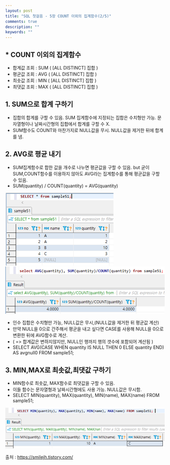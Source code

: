 ```yaml
---
layout: post
title: "SQL 첫걸음 - 5장 COUNT 이외의 집계함수(2/5)" 
comments: true
description: ""
keywords: ""
---
```


## * COUNT 이외의 집계함수 

- 합계값 조회 : SUM ( [ALL  DISTINCT] 집합 ) 
- 평균값 조회 : AVG ( [ALL  DISTINCT] 집합 )
- 최솟값 조회 : MIN ( [ALL  DISTINCT] 집합 )
- 최댓값 조회 : MAX ( [ALL  DISTINCT] 집합 )


## 1. SUM으로 합계 구하기
- 집합의 합계를 구할 수 있음. SUM 집계함수에 지정되는 집합은 수치형만 가능. 문자열형이나 날짜시간형의 집합에서 합계를 구할 수 X.
- SUM함수도 COUNT와 마찬가지로 NULL값을 무시. NULL값을 제거한 뒤에 합계를 냄.


## 2. AVG로 평균 내기
- SUM집계함수로 합한 값을 개수로 나누면 평균값을 구할 수 있음. but 굳이 SUM,COUNT함수를 이용하지 않아도 AVG라는 집계함수를 통해 평균값을 구할 수 있음.  
- SUM(quantity) / COUNT(quantity) = AVG(quantity)  

![995EE9445B8897CF29](/images/sql_first_step/995EE9445B8897CF29.png)
![99B12D4C5B8897E02D](/images/sql_first_step/99B12D4C5B8897E02D.png)

- 인수 집합은 수치형만 가능, NULL값은 무시,(NULL값을 제거한 뒤 평균값 계산)
- 만약 NULL을 0으로 간주해서 평균을 내고 싶다면 CASE를 사용해 NULL을 0으로 변환한 뒤에 AVG함수로 계산.
- ( => 합계값은 변하지않지만, NULL인 행까지 행의 갯수에 포함되어 계산됨 )  
- SELECT AVG(CASE WHEN quantity IS NULL THEN 0 ELSE quantity END) AS avgnull0 FROM sample51;


## 3. MIN,MAX로 최솟값,최댓값 구하기
- MIN함수로 최솟값, MAX함수로 최댓값을 구할 수 있음.
- 이들 함수는 문자열형과 날짜시간형에도 사용 가능. NULL값은 무시함.
- SELECT MIN(quantity), MAX(quantity), MIN(name), MAX(name) FROM sample51;  

![996FD34B5B88986F34](/images/sql_first_step/996FD34B5B88986F34.png)


출처 : https://smilejh.tistory.com/